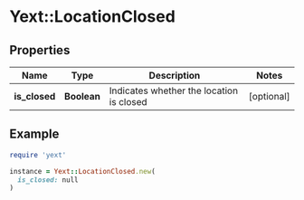 # Yext::LocationClosed

## Properties

| Name | Type | Description | Notes |
| ---- | ---- | ----------- | ----- |
| **is_closed** | **Boolean** | Indicates whether the location is closed | [optional] |

## Example

```ruby
require 'yext'

instance = Yext::LocationClosed.new(
  is_closed: null
)
```

